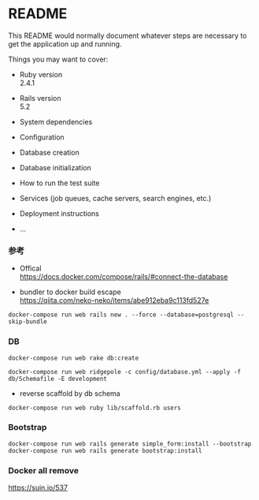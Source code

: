 # README

This README would normally document whatever steps are necessary to get the
application up and running.

Things you may want to cover:

* Ruby version  
  2.4.1

* Rails version  
  5.2

* System dependencies  

* Configuration

* Database creation

* Database initialization

* How to run the test suite

* Services (job queues, cache servers, search engines, etc.)

* Deployment instructions

* ...


### 参考

* Offical  
https://docs.docker.com/compose/rails/#connect-the-database

* bundler to docker build escape  
https://qiita.com/neko-neko/items/abe912eba9c113fd527e



```
docker-compose run web rails new . --force --database=postgresql --skip-bundle
```

### DB
```
docker-compose run web rake db:create
```

```
docker-compose run web ridgepole -c config/database.yml --apply -f db/Schemafile -E development
```

* reverse scaffold by db schema  
```
docker-compose run web ruby lib/scaffold.rb users
```

### Bootstrap
```
docker-compose run web rails generate simple_form:install --bootstrap
docker-compose run web rails generate bootstrap:install
```

### Docker all remove
https://suin.io/537
